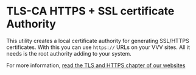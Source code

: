 # TLS-CA HTTPS + SSL certificate  Authority

This utility creates a local certificate authority for generating SSL/HTTPS certificates. With this you can use `https://` URLs on your VVV sites. All it needs is the root authority adding to your system.

For more information, [read the TLS and HTTPS chapter of our websites](https://varyingvagrantvagrants.org/docs/en-US/references/https/)
